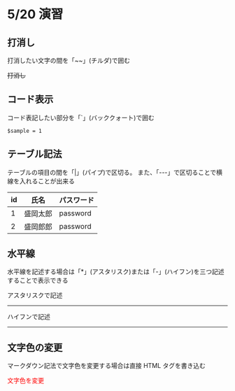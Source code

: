 # 5/20 演習

## 打消し

打消したい文字の間を「~~」(チルダ)で囲む

~~打消し~~

## コード表示

コード表記したい部分を「`」(バッククォート)で囲む

`$sample = 1`

## テーブル記法

テーブルの項目の間を「|」(パイプ)で区切る。
また、「---」で区切ることで横線を入れることが出来る

| id  | 氏名     | パスワード |
| --- | -------- | ---------- |
| 1   | 盛岡太郎 | password   |
| 2   | 盛岡郎郎 | password   |

## 水平線

水平線を記述する場合は「\*」(アスタリスク)または「-」(ハイフン)を三つ記述することで表示できる

アスタリスクで記述

---

ハイフンで記述

---

## 文字色の変更

マークダウン記法で文字色を変更する場合は直接 HTML タグを書き込む

<p style=color:red>文字色を変更<p>
